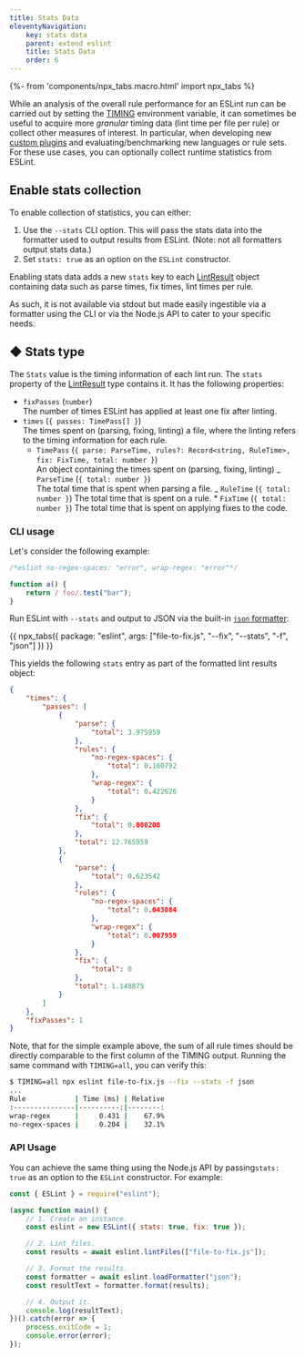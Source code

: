 ```yaml
---
title: Stats Data
eleventyNavigation:
    key: stats data
    parent: extend eslint
    title: Stats Data
    order: 6
---
```


{%- from 'components/npx_tabs.macro.html' import npx_tabs %}

While an analysis of the overall rule performance for an ESLint run can be carried out by setting the [TIMING](./custom-rules#profile-rule-performance) environment variable, it can sometimes be useful to acquire more _granular_ timing data (lint time per file per rule) or collect other measures of interest. In particular, when developing new [custom plugins](./plugins) and evaluating/benchmarking new languages or rule sets. For these use cases, you can optionally collect runtime statistics from ESLint.

## Enable stats collection

To enable collection of statistics, you can either:

1. Use the `--stats` CLI option. This will pass the stats data into the formatter used to output results from ESLint. (Note: not all formatters output stats data.)
1. Set `stats: true` as an option on the `ESLint` constructor.

Enabling stats data adds a new `stats` key to each [LintResult](../integrate/nodejs-api#-lintresult-type) object containing data such as parse times, fix times, lint times per rule.

As such, it is not available via stdout but made easily ingestible via a formatter using the CLI or via the Node.js API to cater to your specific needs.

## ◆ Stats type

The `Stats` value is the timing information of each lint run. The `stats` property of the [LintResult](../integrate/nodejs-api#-lintresult-type) type contains it. It has the following properties:

-   `fixPasses` (`number`)<br>
    The number of times ESLint has applied at least one fix after linting.
-   `times` (`{ passes: TimePass[] }`)<br>
    The times spent on (parsing, fixing, linting) a file, where the linting refers to the timing information for each rule.
    -   `TimePass` (`{ parse: ParseTime, rules?: Record<string, RuleTime>, fix: FixTime, total: number }`)<br>
        An object containing the times spent on (parsing, fixing, linting)
        _ `ParseTime` (`{ total: number }`)<br>
        The total time that is spent when parsing a file.
        _ `RuleTime` (`{ total: number }`)<be>
        The total time that is spent on a rule. \* `FixTime` (`{ total: number }`)<be>
        The total time that is spent on applying fixes to the code.

### CLI usage

Let's consider the following example:

```js [file-to-fix.js]
/*eslint no-regex-spaces: "error", wrap-regex: "error"*/

function a() {
	return / foo/.test("bar");
}
```

Run ESLint with `--stats` and output to JSON via the built-in [`json` formatter](../use/formatters/):

{{ npx_tabs({
    package: "eslint",
    args: ["file-to-fix.js", "--fix", "--stats", "-f", "json"]
}) }}

This yields the following `stats` entry as part of the formatted lint results object:

```json
{
	"times": {
		"passes": [
			{
				"parse": {
					"total": 3.975959
				},
				"rules": {
					"no-regex-spaces": {
						"total": 0.160792
					},
					"wrap-regex": {
						"total": 0.422626
					}
				},
				"fix": {
					"total": 0.080208
				},
				"total": 12.765959
			},
			{
				"parse": {
					"total": 0.623542
				},
				"rules": {
					"no-regex-spaces": {
						"total": 0.043084
					},
					"wrap-regex": {
						"total": 0.007959
					}
				},
				"fix": {
					"total": 0
				},
				"total": 1.148875
			}
		]
	},
	"fixPasses": 1
}
```

Note, that for the simple example above, the sum of all rule times should be directly comparable to the first column of the TIMING output. Running the same command with `TIMING=all`, you can verify this:

```bash
$ TIMING=all npx eslint file-to-fix.js --fix --stats -f json
...
Rule            | Time (ms) | Relative
:---------------|----------:|--------:
wrap-regex      |     0.431 |    67.9%
no-regex-spaces |     0.204 |    32.1%
```

### API Usage

You can achieve the same thing using the Node.js API by passing`stats: true` as an option to the `ESLint` constructor. For example:

```js
const { ESLint } = require("eslint");

(async function main() {
	// 1. Create an instance.
	const eslint = new ESLint({ stats: true, fix: true });

	// 2. Lint files.
	const results = await eslint.lintFiles(["file-to-fix.js"]);

	// 3. Format the results.
	const formatter = await eslint.loadFormatter("json");
	const resultText = formatter.format(results);

	// 4. Output it.
	console.log(resultText);
})().catch(error => {
	process.exitCode = 1;
	console.error(error);
});
```

